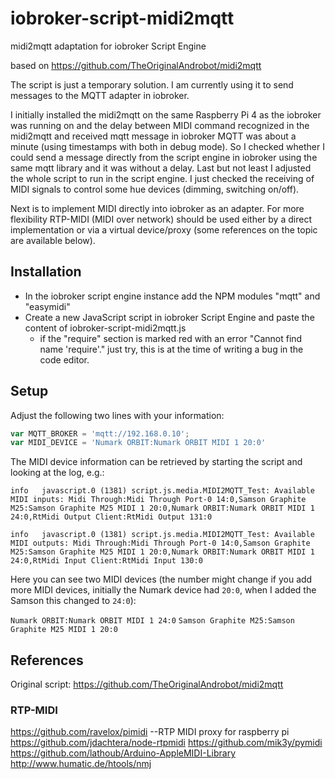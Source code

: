 # iobroker-script-midi2mqtt
midi2mqtt adaptation for iobroker Script Engine

based on https://github.com/TheOriginalAndrobot/midi2mqtt

The script is just a temporary solution. 
I am currently using it to send messages to the MQTT adapter in iobroker.

I initially installed the midi2mqtt on the same Raspberry Pi 4 as the iobroker was running on and the delay between MIDI command recognized in the midi2mqtt and received mqtt message in iobroker MQTT was about a minute (using timestamps with both in debug mode).
So I checked whether I could send a message directly from the script engine in iobroker using the same mqtt library and it was without a delay.
Last but not least I adjusted the whole script to run in the script engine.
I just checked the receiving of MIDI signals to control some hue devices (dimming, switching on/off).

Next is to implement MIDI directly into iobroker as an adapter.
For more flexibility RTP-MIDI (MIDI over network) should  be used either by a direct implementation or via a virtual device/proxy (some references on the topic are available below).

## Installation

- In the iobroker script engine instance add the NPM modules "mqtt" and "easymidi"
- Create a new JavaScript script in iobroker Script Engine and paste the content of iobroker-script-midi2mqtt.js
    - if the "require" section is marked red with an error "Cannot find name 'require'." just try, this is at the time of writing a bug in the code editor.

## Setup

Adjust the following two lines with your information:

```javascript
var MQTT_BROKER = 'mqtt://192.168.0.10';
var MIDI_DEVICE = 'Numark ORBIT:Numark ORBIT MIDI 1 20:0'
```
The MIDI device information can be retrieved by starting the script and looking at the log, e.g.:

`info	javascript.0 (1381) script.js.media.MIDI2MQTT_Test: Available MIDI inputs: Midi Through:Midi Through Port-0 14:0,Samson Graphite M25:Samson Graphite M25 MIDI 1 20:0,Numark ORBIT:Numark ORBIT MIDI 1 24:0,RtMidi Output Client:RtMidi Output 131:0`

`info	javascript.0 (1381) script.js.media.MIDI2MQTT_Test: Available MIDI outputs: Midi Through:Midi Through Port-0 14:0,Samson Graphite M25:Samson Graphite M25 MIDI 1 20:0,Numark ORBIT:Numark ORBIT MIDI 1 24:0,RtMidi Input Client:RtMidi Input 130:0`

Here you can see two MIDI devices (the number might change if you add more MIDI devices, initially the Numark device had `20:0`, when I added the Samson this changed to `24:0`):

`Numark ORBIT:Numark ORBIT MIDI 1 24:0`
`Samson Graphite M25:Samson Graphite M25 MIDI 1 20:0`

## References

Original script:
https://github.com/TheOriginalAndrobot/midi2mqtt

### RTP-MIDI
https://github.com/ravelox/pimidi --RTP MIDI proxy for raspberry pi
https://github.com/jdachtera/node-rtpmidi
https://github.com/mik3y/pymidi
https://github.com/lathoub/Arduino-AppleMIDI-Library
http://www.humatic.de/htools/nmj